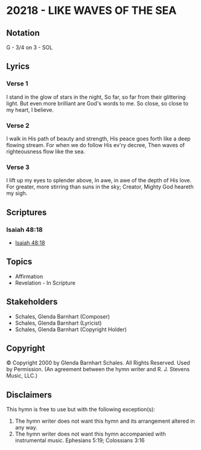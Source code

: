 # 20218 - LIKE WAVES OF THE SEA

## Notation

G - 3/4 on 3 - SOL

## Lyrics

### Verse 1

I stand in the glow of stars in the night, So far, so far from their glittering light. But even more brilliant are God's words to me. So close, so close to my heart, I believe.

### Verse 2

I walk in His path of beauty and strength, His peace goes forth like a deep flowing stream. For when we do follow His ev'ry decree, Then waves of righteousness flow like the sea.

### Verse 3

I lift up my eyes to splender above, In awe, in awe of the depth of His love. For greater, more stirring than suns in the sky;  Creator, Mighty God heareth my sigh.


## Scriptures

### Isaiah 48:18

- [Isaiah 48:18](https://www.biblegateway.com/passage/?search=Isaiah%2048%3A18)


## Topics

- Affirmation
- Revelation - In Scripture

## Stakeholders

- Schales, Glenda Barnhart (Composer)
- Schales, Glenda Barnhart (Lyricist)
- Schales, Glenda Barnhart (Copyright Holder)

## Copyright

© Copyright 2000 by Glenda Barnhart Schales. All Rights Reserved.  Used by Permission.
(An agreement between the hymn writer and R. J. Stevens Music, LLC.)

## Disclaimers

This hymn is free to use but with the following exception(s):
1. The hymn writer does not want this hymn and its arrangement altered in any way.
2. The hymn writer does not want this hymn accompanied with instrumental music.
Ephesians 5:19; Colossians 3:16

